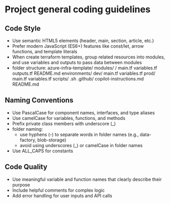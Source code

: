 # Project general coding guidelines

## Code Style
- Use semantic HTML5 elements (header, main, section, article, etc.)
- Prefer modern JavaScript (ES6+) features like const/let, arrow functions, and template literals
- When create terraform templates, group related resources into modules, and use variables and outputs to pass data between modules
- folder structure:
azure-infra-template/
            modules/
              <feature-or-resource>/
                main.tf
                variables.tf
                outputs.tf
                README.md
            environments/
              dev/
                main.tf
                variables.tf
              prod/
                main.tf
                variables.tf
            scripts/
              <helper-scripts>.sh
            .github/
              copilot-instructions.md
            README.md


## Naming Conventions
- Use PascalCase for component names, interfaces, and type aliases
- Use camelCase for variables, functions, and methods
- Prefix private class members with underscore (_)
- folder naming:
  - use hyphens (-) to separate words in folder names (e.g., data-factory, blob-storage)
  - avoid using underscores (_) or camelCase in folder names
- Use ALL_CAPS for constants

## Code Quality
- Use meaningful variable and function names that clearly describe their purpose
- Include helpful comments for complex logic
- Add error handling for user inputs and API calls
